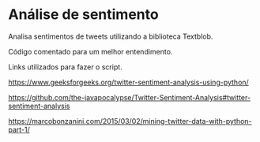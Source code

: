 # Análise de sentimento

Analisa sentimentos de tweets utilizando a biblioteca Textblob. 

Código comentado para um melhor entendimento.

Links utilizados para fazer o script.

https://www.geeksforgeeks.org/twitter-sentiment-analysis-using-python/

https://github.com/the-javapocalypse/Twitter-Sentiment-Analysis#twitter-sentiment-analysis

https://marcobonzanini.com/2015/03/02/mining-twitter-data-with-python-part-1/
